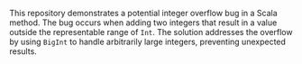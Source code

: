 This repository demonstrates a potential integer overflow bug in a Scala method. The bug occurs when adding two integers that result in a value outside the representable range of `Int`. The solution addresses the overflow by using `BigInt` to handle arbitrarily large integers, preventing unexpected results.